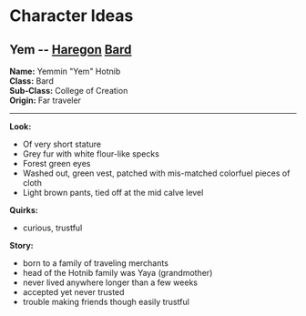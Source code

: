 # Character Ideas

## Yem -- [Haregon](https://forgottenrealms.fandom.com/wiki/Harengon) [Bard](http://dnd5e.wikidot.com/bard)
 
**Name:** Yemmin "Yem" Hotnib  
**Class:** Bard   
**Sub-Class:** College of Creation  
**Origin:** Far traveler

---
**Look:** 
- Of very short stature
- Grey fur with white flour-like specks
- Forest green eyes
- Washed out, green vest, patched with mis-matched colorfuel pieces of cloth
- Light brown pants, tied off at the mid calve level

**Quirks:**
- curious, trustful

**Story:**
- born to a family of traveling merchants
- head of the Hotnib family was Yaya (grandmother)
- never lived anywhere longer than a few weeks
- accepted yet never trusted
- trouble making friends though easily trustful
